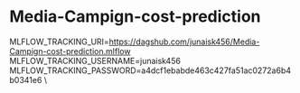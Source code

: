 # Media-Campign-cost-prediction

MLFLOW_TRACKING_URI=https://dagshub.com/junaisk456/Media-Campign-cost-prediction.mlflow \
MLFLOW_TRACKING_USERNAME=junaisk456 \
MLFLOW_TRACKING_PASSWORD=a4dcf1ebabde463c427fa51ac0272a6b4b0341e6 \